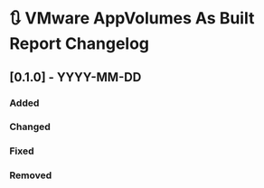 # :arrows_clockwise: VMware AppVolumes As Built Report Changelog

## [0.1.0] - YYYY-MM-DD

### Added

### Changed

### Fixed

### Removed


